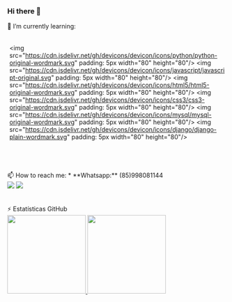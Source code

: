 ### Hi there 👋


🌱 I’m currently learning:
<div style="padding: 5px;">
  
<img src="https://cdn.jsdelivr.net/gh/devicons/devicon/icons/python/python-original-wordmark.svg" padding: 5px width="80" height="80"/> <img src="https://cdn.jsdelivr.net/gh/devicons/devicon/icons/javascript/javascript-original.svg" padding: 5px width="80" height="80"/> <img src="https://cdn.jsdelivr.net/gh/devicons/devicon/icons/html5/html5-original-wordmark.svg" padding: 5px width="80" height="80"/> <img src="https://cdn.jsdelivr.net/gh/devicons/devicon/icons/css3/css3-original-wordmark.svg" padding: 5px width="80" height="80"/> <img src="https://cdn.jsdelivr.net/gh/devicons/devicon/icons/mysql/mysql-original-wordmark.svg" padding: 5px width="80" height="80"/> <img src="https://cdn.jsdelivr.net/gh/devicons/devicon/icons/django/django-plain-wordmark.svg" padding: 5px width="80" height="80"/>

</div>

<br />
<br />
<br />
📫 How to reach me: 
* **Whatsapp:** (85)998081144
<div>
<a href = "mailto:lucaspereiraps01@gmail.com"><img src="https://img.shields.io/badge/Gmail-D14836?style=for-the-badge&logo=gmail&logoColor=white" target="_blank"></a>
<a href="https://www.linkedin.com/in/lucas-pereira-334155182/" target="_blank"><img src="https://img.shields.io/badge/-LinkedIn-%230077B5?style=for-the-badge&logo=linkedin&logoColor=white" target="_blank"></a>   
</div>  
<br />
<br />
⚡ Estatísticas GitHub
<div>
<a href="https://github.com/seu-usuário-aqui">
<img height="180em" src="https://github-readme-stats.vercel.app/api/top-langs/?username=LucasLPPS&layout=compact&langs_count=7&theme=dracula"/>
<img height="180em" src="https://github-readme-stats.vercel.app/api?username=LucasLPPS&show_icons=true&theme=dracula&include_all_commits=true&count_private=true"/>
</div>
